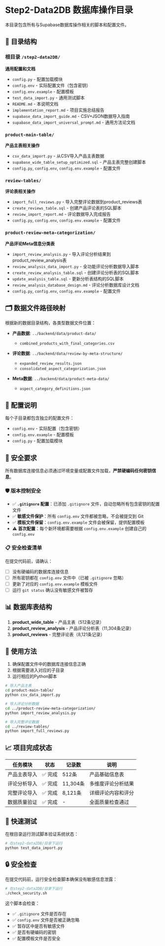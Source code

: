 # Step2-Data2DB 数据库操作目录

本目录包含所有与Supabase数据库操作相关的脚本和配置文件。

## 📁 目录结构

### **根目录 `/step2-data2DB/`**
**通用配置和文档**
- `config.py` - 配置加载模块
- `config.env` - 实际配置文件（包含密钥）  
- `config.env.example` - 配置模板
- `test_data_import.py` - 通用测试脚本
- `README.md` - 本说明文档
- `implementation_report.md` - 项目实施总结报告
- `supabase_data_import_guide.md` - CSV+JSON数据导入指南
- `supabase_data_import_universal_prompt.md` - 通用方法论文档

### **`product-main-table/`** 
**产品主表相关操作**
- `csv_data_import.py` - 从CSV导入产品主表数据
- `supabase_wide_table_setup_optimized.sql` - 产品主表完整创建脚本
- `config.py`, `config.env`, `config.env.example` - 配置文件

### **`review-tables/`** 
**评论表相关操作**
- `import_full_reviews.py` - 导入完整评论数据到product_reviews表
- `create_reviews_table.sql` - 创建产品评论表的SQL脚本
- `review_import_report.md` - 评论数据导入完成报告
- `config.py`, `config.env`, `config.env.example` - 配置文件

### **`product-review-meta-categorization/`**
**产品评论Meta信息分类表**
- `import_review_analysis.py` - 导入评论分析结果到product_review_analysis表
- `review_analysis_data_import.py` - 全功能评论分析数据导入脚本
- `create_review_analysis_table.sql` - 创建评论分析表的SQL脚本
- `update_analysis_table.sql` - 更新分析表结构的SQL脚本  
- `review_analysis_database_design.md` - 评论分析数据库设计文档
- `config.py`, `config.env`, `config.env.example` - 配置文件

## 🗂️ 数据文件路径映射

根据新的数据目录结构，各类型数据文件位置：

- **产品数据**: `../backend/data/product-data/`
  - `combined_products_with_final_categories.csv`
  
- **评论数据**: `../backend/data/review-by-meta-structure/`
  - `expanded_review_results.json`
  - `consolidated_aspect_categorization.json`
  
- **Meta数据**: `../backend/data/product-meta-data/`
  - `aspect_category_definitions.json`

## 🔧 配置说明

每个子目录都包含独立的配置文件：
- `config.env` - 实际配置（包含密钥）
- `config.env.example` - 配置模板
- `config.py` - 配置加载模块

## 🔑 安全要求

所有数据库连接信息必须通过环境变量或配置文件加载，**严禁硬编码任何密钥信息**。

### 🛡️ **版本控制安全**

- ✅ **`.gitignore` 配置**：已添加 `.gitignore` 文件，自动忽略所有包含密钥的配置文件
- ✅ **敏感文件保护**：所有 `config.env` 文件都被忽略，不会被提交到 Git
- ✅ **模板文件保留**：`config.env.example` 文件会被保留，提供配置模板
- ⚠️ **首次配置**：每个新环境都需要根据 `config.env.example` 创建自己的 `config.env`

### 📋 **安全检查清单**

在提交代码前，请确认：
- [ ] 没有硬编码的数据库连接信息
- [ ] 所有密钥都在 `config.env` 文件中（已被 `.gitignore` 忽略）
- [ ] 更新了对应的 `config.env.example` 模板文件
- [ ] 运行 `git status` 确认没有敏感文件被暂存

## 📊 数据库表结构

1. **product_wide_table** - 产品主表（512条记录）
2. **product_review_analysis** - 产品评论分析表（11,304条记录）
3. **product_reviews** - 完整评论表（8,121条记录）

## 🚀 使用方法

1. 确保配置文件中的数据库连接信息正确
2. 根据需要进入对应的子目录
3. 运行相应的Python脚本

```bash
# 导入产品主表
cd product-main-table/
python csv_data_import.py

# 导入评论分析数据
cd ../product-review-meta-categorization/
python import_review_analysis.py

# 导入完整评论数据
cd ../review-tables/
python import_full_reviews.py
```

## 📈 项目完成状态

| 任务模块 | 状态 | 记录数 | 说明 |
|---------|------|--------|------|
| 产品主表导入 | ✅ 完成 | 512条 | 产品基础信息表 |
| 评论分析导入 | ✅ 完成 | 11,304条 | 多维度评论分析结果 |
| 完整评论导入 | ✅ 完成 | 8,121条 | 详细评论内容和评分 |
| 数据质量验证 | ✅ 完成 | - | 全面质量检查通过 |

## 🎯 快速测试

在根目录运行测试脚本验证系统状态：

```bash
# 在step2-data2DB/目录下运行
python test_data_import.py
```

## 🔒 安全检查

在提交代码前，运行安全检查脚本确保没有敏感信息泄露：

```bash
# 在step2-data2DB/目录下运行
./check_security.sh
```

这个脚本会检查：
- ✅ `.gitignore` 文件是否存在
- ✅ `config.env` 文件是否被正确忽略
- ✅ 暂存区中是否有敏感文件
- ✅ 是否有硬编码的密钥
- ✅ 配置模板文件是否安全 